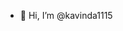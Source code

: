 - 👋 Hi, I’m @kavinda1115

<!---
kavinda1115/kavinda1115 is a ✨ special ✨ repository because its `README.md` (this file) appears on your GitHub profile.
You can click the Preview link to take a look at your changes.
--->
